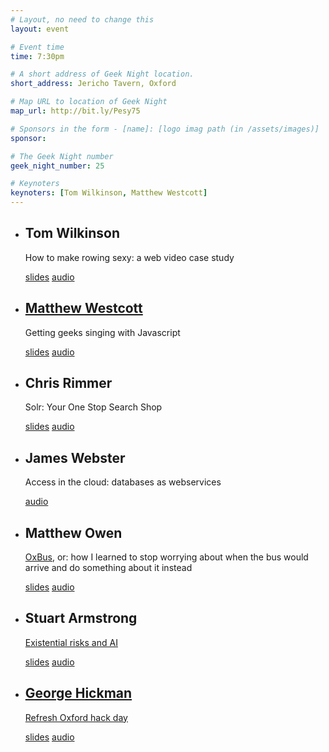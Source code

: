 ```yaml
---
# Layout, no need to change this
layout: event

# Event time
time: 7:30pm

# A short address of Geek Night location. 
short_address: Jericho Tavern, Oxford

# Map URL to location of Geek Night
map_url: http://bit.ly/Pesy75

# Sponsors in the form - [name]: [logo imag path (in /assets/images)]
sponsor:

# The Geek Night number
geek_night_number: 25

# Keynoters
keynoters: [Tom Wilkinson, Matthew Westcott]
---
```


<ul class="keynotes">
<li><h2>Tom Wilkinson</h2><p>How to make rowing sexy: a web video case study</p>
	<div class="downloads"><a href="http://media.ogn.s3.amazonaws.com/keynote-TomWilkinson.pptx">slides</a> <a href="http://media.ogn.s3.amazonaws.com/25-keynote-TomWilkinson.mp3">audio</a></div></li>
<li><h2><a href="http://matt.west.co.tt/" >Matthew Westcott</a></h2><p>Getting geeks singing with Javascript</p>
	<div class="downloads"><a href="http://media.ogn.s3.amazonaws.com/keynote-MatthewWestcott.pdf">slides</a> <a href="http://media.ogn.s3.amazonaws.com/25-keynote-MatthewWestcott.mp3">audio</a></div></li>
</ul>

<ul>
<li><h2>Chris Rimmer </h2><p>Solr: Your One Stop Search Shop</p> <div class="downloads"><a href="http://media.ogn.s3.amazonaws.com/microslot-ChrisRimmer.pdf">slides</a> <a href="http://media.ogn.s3.amazonaws.com/25-microslot-ChrisRimmer.mp3">audio</a></div></li>
<li><h2>James Webster</h2><p>Access in the cloud: databases as webservices</p> <div class="downloads"><a href="http://media.ogn.s3.amazonaws.com/25-microslot-JamesWebster.mp3">audio</a></div></li>
<li><h2>Matthew Owen</h2><p><a href="http://www.oxbus.co.uk/" >OxBus</a>, or: how I learned to stop worrying about when the bus would arrive and do something about it instead</p> 
	<div class="downloads"><a href="http://media.ogn.s3.amazonaws.com/microslot-MatthewOwen.odp">slides</a> <a href="http://media.ogn.s3.amazonaws.com/25-microslot-MatthewOwen.mp3">audio</a></div></li>
<li><h2>Stuart Armstrong</h2><p><a href="http://www.existential-risk.org/">Existential risks and AI</a></p><div class="downloads"><a href="http://media.ogn.s3.amazonaws.com/microslot-StuartArmstrong.odp">slides</a> <a href="http://media.ogn.s3.amazonaws.com/25-microslot-StuartArmstrong.mp3">audio</a></div></li>
<li><h2><a href="http://ghickman.co.uk" >George Hickman</a></h2><p><a href="http://refreshoxford.co.uk/">Refresh Oxford hack day</a></p> <div class="downloads"><a href="http://media.ogn.s3.amazonaws.com/microslot-GeorgeHickman.key">slides</a> <a href="http://media.ogn.s3.amazonaws.com/25-microslot-GeorgeHickman.mp3">audio</a></div></li>
</ul>
